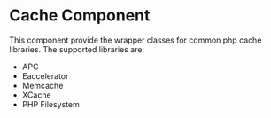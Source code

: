 # Cache Component

This component provide the wrapper classes for common php cache libraries.
The supported libraries are:
 - APC
 - Eaccelerator
 - Memcache
 - XCache
 - PHP Filesystem